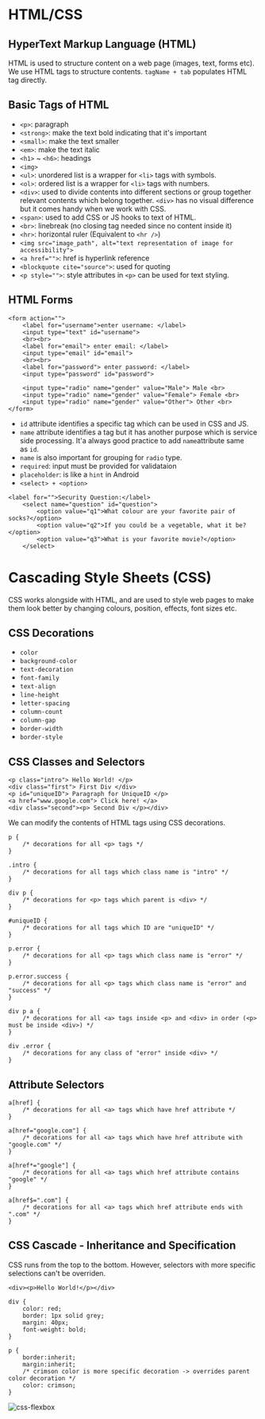 # HTML/CSS

## HyperText Markup Language (HTML)

HTML is used to structure content on a web page (images, text, forms etc). We use HTML tags to structure contents. `tagName + tab` populates HTML tag directly.

## Basic Tags of HTML

- `<p>`: paragraph
- `<strong>`: make the text bold indicating that it's important
- `<small>`: make the text smaller
- `<em>`: make the text italic
- `<h1>` ~ `<h6>`: headings
- `<img>`
- `<ul>`: unordered list is a wrapper for `<li>` tags with symbols.
- `<ol>`: ordered list is a wrapper for `<li>` tags with numbers.
- `<div>`: used to divide contents into different sections or group together relevant contents which belong together. `<div>` has no visual difference but it comes handy when we work with CSS.
- `<span>`: used to add CSS or JS hooks to text of HTML.
- `<br>`: linebreak (no closing tag needed since no content inside it)
- `<hr>`: horizontal ruler (Equivalent to `<hr />`)
- `<img src="image_path", alt="text representation of image for accessibility">`
- `<a href="">`: href is hyperlink reference
- `<blockquote cite="source">`: used for quoting
- `<p style="">`: style attributes in `<p>` can be used for text styling.

## HTML Forms

```
<form action="">
    <label for="username">enter username: </label>
    <input type="text" id="username">
    <br><br>
    <label for="email"> enter email: </label>
    <input type="email" id="email">
    <br><br>
    <label for="password"> enter password: </label>
    <input type="password" id="password">

    <input type="radio" name="gender" value="Male"> Male <br>
    <input type="radio" name="gender" value="Female"> Female <br>
    <input type="radio" name="gender" value="Other"> Other <br>
</form>
```

- `id` attribute identifies a specific tag which can be used in CSS and JS.
- `name` attribute identifies a tag but it has another purpose which is service side processing. It'a always good practice to add `name`attribute same as `id`.
- `name` is also important for grouping for `radio` type.
- `required`: input must be provided for validataion
- `placeholder`: is like a `hint` in Android
- `<select> + <option>`

```
<label for="">Security Question:</label>
    <select name="question" id="question">
        <option value="q1">What colour are your favorite pair of socks?</option>
        <option value="q2">If you could be a vegetable, what it be?</option>
        <option value="q3">What is your favorite movie?</option>
    </select>
```

# Cascading Style Sheets (CSS)

CSS works alongside with HTML, and are used to style web pages to make them look better by changing colours, position, effects, font sizes etc.

## CSS Decorations

- `color`
- `background-color`
- `text-decoration`
- `font-family`
- `text-align`
- `line-height`
- `letter-spacing`
- `column-count`
- `column-gap`
- `border-width`
- `border-style`

## CSS Classes and Selectors

```
<p class="intro"> Hello World! </p>
<div class="first"> First Div </div>
<p id="uniqueID"> Paragraph for UniqueID </p>
<a href="www.google.com"> Click here! </a>
<div class="second"><p> Second Div </p></div>
```

We can modify the contents of HTML tags using CSS decorations.

```
p {
    /* decorations for all <p> tags */
}

.intro {
    /* decorations for all tags which class name is "intro" */
}

div p {
    /* decorations for <p> tags which parent is <div> */
}

#uniqueID {
    /* decorations for all tags which ID are "uniqueID" */
}

p.error {
    /* decorations for all <p> tags which class name is "error" */
}

p.error.success {
    /* decorations for all <p> tags which class name is "error" and "success" */
}

div p a {
    /* decorations for all <a> tags inside <p> and <div> in order (<p> must be inside <div>) */
}

div .error {
    /* decorations for any class of "error" inside <div> */
}
```

## Attribute Selectors

```
a[href] {
    /* decorations for all <a> tags which have href attribute */
}

a[href="google.com"] {
    /* decorations for all <a> tags which have href attribute with "google.com" */
}

a[href*="google"] {
    /* decorations for all <a> tags which href attribute contains "google" */
}

a[href$=".com"] {
    /* decorations for all <a> tags which href attribute ends with ".com" */
}
```

## CSS Cascade - Inheritance and Specification

CSS runs from the top to the bottom. However, selectors with more specific selections can't be overriden.

```
<div><p>Hello World!</p></div>
```

```
div {
    color: red;
    border: 1px solid grey;
    margin: 40px;
    font-weight: bold;
}

p {
    border:inherit;
    margin:inherit;
    /* crimson color is more specific decoration -> overrides parent color decoration */
    color: crimson; 
}
```
![css-flexbox](https://user-images.githubusercontent.com/41933169/215592098-6fc71f69-deb4-4c28-8bfb-6960fcf35bf6.png)



